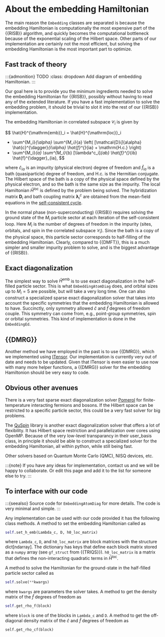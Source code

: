 # About the embedding Hamiltonian

The main reason the `Embedding` classes are separated is because the embedding 
Hamiltonian is computationally the most expensive part of the {{RISB}} 
algorithm, and quickly becomes the computational bottleneck because of the 
exponential scaling of the Hilbert space. Other parts of our implementation 
are certainly not the most efficient, but solving the embedding Hamiltonian 
is the most important part to optimize.

## Fast track of theory

:::{admonition} TODO
:class: dropdown
Add diagram of embedding Hamiltonian.
:::

Our goal here is to provide you the minimum ingredients needed to solve the 
embedding Hamiltonian for {{RISB}}, possibly without having to read any of the 
extended literature. If you have a fast implementation to solve the embedding 
problem, it should be trivial to slot it into the rest of our {{RISB}} 
implementation.

The embedding Hamiltonian in correlated subspace $\mathcal{C}_i$ is given by 

$$
\hat{H}^{\mathrm{emb}}_i = \hat{H}^{\mathrm{loc}}_i
+ \sum^{M_i}_{\alpha} \sum^{M_i}_{a} \left( [\mathcal{D}_i]_{a\alpha} 
\hat{c}^{\dagger}_{i\alpha} \hat{f}^{}_{ia} + \mathrm{H.c.} \right)
+ \sum^{M_i}_{a} \sum^{M_i}_{b} [\lambda^c_i]_{ab} 
\hat{f}^{}_{ib} \hat{f}^{\dagger}_{ia},
$$

where $\hat{c}_{i\alpha}$ is an impurity (physical electron) degree of freedom 
and $\hat{f}_{ia}$ is a bath (quasiparticle) degree of freedom, and 
$\mathrm{H.c.}$ is the Hermitian conjugate. The Hilbert 
space of the bath is a copy of the physical space defined by the physical 
electron, and so the bath is the same size as the impurity. The local 
Hamiltonian $\hat{H}^{\mathrm{loc}}$ is defined by the problem being solved. 
The hybridization matrix $\mathbf{D}_i$ and bath coupling matrix 
$\mathbf{\lambda}^c_i$ are obtained from the mean-field equations in the 
[self-consistent cycle](../tutorial/self-consistent.md). 

In the normal phase (non-superconducting) {{RISB}} requires solving the ground 
state of the $M_i$ particle sector at each iteration of the self-consistent 
loop. Here $M_i$ is the number of degrees of freedom in the impurity 
(sites, orbitals, and spin in the correlated subspace $\mathcal{C}_i$). Since 
the bath is a copy of the physical space, this particle sector 
corresponds to half-filling of the embedding Hamiltonian. Clearly, 
compared to {{DMFT}}, this is a much simpler and smaller impurity problem to 
solve, and is the biggest advantage of {{RISB}}.

## Exact diagonalization

The simplest way to solve $\hat{H}^{\mathrm{emb}}$ is to use 
exact diagonalization in the half-filled particle sector. This is what 
`EmbeddingAtomDiag` does, and orbital sizes up to $M_i = 5$ are possible, but 
will take a very long time. 
One can also construct a specialized sparse exact diagonalization solver that 
takes into account the specific symmetries that the embedding Hamiltonian is 
allowed to have. Succinctly, only symmetry allowed $\hat{c}$ and $\hat{f}$ 
degrees of freedom couple. This symmetry can come from, e.g., point-group 
symmetries, spin or orbital symmetries. This kind of implementation is done in 
the `EmbeddingEd`.

## {{DMRG}}

Another method we have employed in the past is to use {{DMRG}}, which we 
implemented using [ITensor](https://itensor.org/). Our implementation is 
currently very out of date and needs to be updated. Given that 
ITensor is even easier to use now with many more helper functions, a {{DMRG}} 
solver for the embedding Hamiltonion should be very easy to code.

## Obvious other avenues

There is a very fast sparse exact diagonalization solver 
[Pomerol](https://aeantipov.github.io/pomerol/) for finite-temperature 
interacting fermions and bosons. If the Hilbert space can be restricted 
to a specific particle sector, this could be a very fast solver for big 
problems.

The [QuSpin](https://quspin.github.io/QuSpin/) library is another exact 
diagonalization solver that offers a lot of flexibility. It has Hilbert 
space restriction and parallelization over cores using OpenMP. Because 
of the very low-level transparancy in their user_basis class, in principle 
it should be able to construct a specialized solver for the embedding 
Hamiltonian, all within python, while still being fast.

Other solvers based on Quantum Monte Carlo (QMC), NISQ devices, etc.

:::{note}
If you have any ideas for implementation, contact us and we will be happy 
to collaborate. Or edit this page and add it to the list for someone else 
to try.
:::

## To interface with our code

:::{seealso}
Source code for `EmbeddingAtomDiag` for more details. The code is very 
minimal and simple.
:::

Any implementation can be used with our code provided it has the following 
class methods. A method to set the embedding Hamiltonian called as

```python
self.set_h_emb(Lambda_c, D, h0_loc_matrix)
```

where `Lambda_c`, `D`, and `h0_loc_matrix` are block matrices with the structure 
dict[ndarray]. The dictionary has keys that define each block matrix stored as 
a `numpy` array (see `gf_struct` from {{TRIQS}}). 
`h0_loc_matrix` is a matrix that defines the non-interacting quadratic terms in 
$\hat{H}^{\mathrm{loc}}$.

A method to solve the Hamiltonian for the ground-state in the half-filled 
particle sector called as 

```python
self.solve(**kwargs)
```

where `kwargs` are parameters the solver takes. A method to get the density 
matrix of the $\hat{f}$ degrees of freedom as 

```python
self.get_rho_f(block)
```

where `block` is one of the blocks in `Lambda_c` and `D`. A method to get the 
off-diagonal density matrix of the $\hat{c}$ and $\hat{f}$ degrees of freedom 
as 

```
self.get_rho_cf(block)
```
